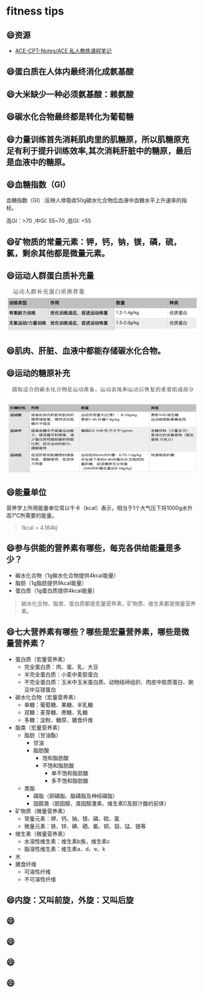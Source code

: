 # fitness tips


## :smile:资源
- [ACE-CPT-Notes/ACE 私人教练课程笔记](https://github.com/easyui/ACE-CPT-Notes)

## :smile:蛋白质在人体内最终消化成氨基酸
## :smile:大米缺少一种必须氨基酸：赖氨酸
## :smile:碳水化合物最终都是转化为葡萄糖
## :smile:力量训练首先消耗肌肉里的肌糖原，所以肌糖原充足有利于提升训练效率,其次消耗肝脏中的糖原，最后是血液中的糖原。
## :smile:血糖指数（GI）
血糖指数（GI）:反映人体吸收50g碳水化合物后血液中血糖水平上升速率的指标。

高GI：>70 ,中GI: 55~70 ,低GI: <55
## :smile:矿物质的常量元素：钾，钙，钠，镁，磷，硫，氯，剩余其他都是微量元素。
## :smile:运动人群蛋白质补充量
![](./蛋白质补充量.png)
## :smile:肌肉、肝脏、血液中都能存储碳水化合物。
## :smile:运动的糖原补充
![](./运动的糖原补充.png)
## :smile:能量单位
营养学上所用能量单位常以千卡（kcal）表示，相当于1个大气压下将1000g水升高1℃所需要的能量。

> 1kcal = 4.184kj
## :smile:参与供能的营养素有哪些，每克各供给能量是多少？
- 碳水化合物（1g碳水化合物提供4kcal能量）
- 脂肪（1g脂肪提供9kcal能量）
- 蛋白质（1g蛋白质提供4kcal能量）

> 碳水化合物、脂类、蛋白质都是宏量营养素，矿物质、维生素都是微量营养素。

## :smile:七大营养素有哪些？哪些是宏量营养素，哪些是微量营养素？
- 蛋白质（宏量营养素）
   - 完全蛋白质：肉、蛋、乳、大豆
   - 半完全蛋白质：小麦中麦胶蛋白
   - 不完全蛋白质：玉米中玉米蛋白质、动物结缔组织、肉皮中胶质蛋白、豌豆中豆球蛋白
- 碳水化合物（宏量营养素）
   - 单糖：葡萄糖、果糖、半乳糖
   - 双糖：麦芽糖、蔗糖、乳糖
   - 多糖：淀粉、糖原、膳食纤维
- 脂类（宏量营养素）
   - 脂肪（甘油酯）
      - 甘油
      - 脂肪酸
         - 饱和脂肪酸
         - 不饱和脂肪酸
            - 单不饱和脂肪酸
            - 多不饱和脂肪酸
   - 类脂
      - 磷脂（卵磷脂、脑磷脂及神经磷脂）
      - 固醇类（胆固醇、类固醇激素、维生素D及胆汁酸的前体）
- 矿物质（微量营养素）
   - 常量元素：钾、钙、钠、镁、磷、硫、氯
   - 微量元素：铁、锌、碘、硒、氟、铜、钼、锰、铬等
- 维生素（微量营养素）
   - 水溶性维生素：维生素b族，维生素c
   - 脂溶性维生素：维生素a、d、e、k
- 水
- 膳食纤维
   - 可溶性纤维
   - 不可溶性纤维
## :smile:内旋：又叫前旋，外旋：又叫后旋
## :smile:
## :smile:
## :smile:
## :smile:
